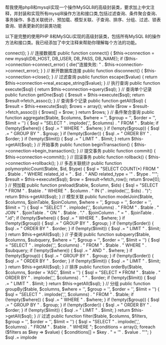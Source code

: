 
帮我使用php8和mysqli实现一个操作MySQL8的高级封装类，要求加上中文注释，并封装和实现所有mysql8操作方法和接口类,包括过滤查询、条件聚合查询、事务操作、多态关联统计、预加载、模型关联、子查询、排序、分组、过滤、锁表查询、锁表更新的封装类功能

以下是完整的使用PHP 8和MySQLi实现的高级封装类，包括所有MySQL 8的操作方法和接口类。我已经添加了中文注释来帮助你理解每个方法的功能。

<?php

// 定义数据库连接信息
define('DB_HOST', 'localhost');
define('DB_USER', 'username');
define('DB_PASS', 'password');
define('DB_NAME', 'database');

class MySQLiDatabase {
    
    // 数据库连接
    private $connection;
    
    // 构造函数
    public function __construct() {
        $this->connect();
    }
    
    // 连接数据库
    public function connect() {
        $this->connection = new mysqli(DB_HOST, DB_USER, DB_PASS, DB_NAME);
        if ($this->connection->connect_error) {
            die("连接失败: " . $this->connection->connect_error);
        }
    }
    
    // 断开数据库连接
    public function disconnect() {
        $this->connection->close();
    }
    
    // 过滤查询
    public function escape($value) {
        return $this->connection->real_escape_string($value);
    }
    
    // 执行查询
    public function execute($sql) {
        return $this->connection->query($sql);
    }
    
    // 查询单个记录
    public function getOne($sql) {
        $result = $this->execute($sql);
        return $result->fetch_assoc();
    }
    
    // 查询多个记录
    public function getAll($sql) {
        $result = $this->execute($sql);
        $rows = array();
        while ($row = $result->fetch_assoc()) {
            $rows[] = $row;
        }
        return $rows;
    }
    
    // 条件聚合查询
    public function aggregate($table, $columns, $where = '', $group = '', $order = '', $limit = '') {
        $sql = "SELECT " . implode(',', $columns) . " FROM " . $table;
        if (!empty($where)) {
            $sql .= " WHERE " . $where;
        }
        if (!empty($group)) {
            $sql .= " GROUP BY " . $group;
        }
        if (!empty($order)) {
            $sql .= " ORDER BY " . $order;
        }
        if (!empty($limit)) {
            $sql .= " LIMIT " . $limit;
        }
        return $this->getAll($sql);
    }
    
    // 开始事务
    public function beginTransaction() {
        $this->connection->begin_transaction();
    }
    
    // 提交事务
    public function commit() {
        $this->connection->commit();
    }
    
    // 回滚事务
    public function rollback() {
        $this->connection->rollback();
    }
    
    // 多态关联统计
    public function polymorphicCount($table, $id, $type) {
        $sql = "SELECT COUNT(*) FROM " . $table . " WHERE related_id = " . $id . " AND related_type = '" . $type . "'";
        $result = $this->execute($sql);
        $row = $result->fetch_row();
        return $row[0];
    }
    
    // 预加载
    public function preload($table, $column, $ids) {
        $sql = "SELECT * FROM " . $table . " WHERE " . $column . " IN (" . implode(',', $ids) . ")";
        return $this->getAll($sql);
    }
    
    // 模型关联
    public function modelJoin($table, $columns, $joinTable, $joinColumn, $where = '', $group = '', $order = '', $limit = '') {
        $sql = "SELECT " . implode(',', $columns) . " FROM " . $table . " JOIN " . $joinTable . " ON " . $table . "." . $joinColumn . " = " . $joinTable . ".id";
        if (!empty($where)) {
            $sql .= " WHERE " . $where;
        }
        if (!empty($group)) {
            $sql .= " GROUP BY " . $group;
        }
        if (!empty($order)) {
            $sql .= " ORDER BY " . $order;
        }
        if (!empty($limit)) {
            $sql .= " LIMIT " . $limit;
        }
        return $this->getAll($sql);
    }
    
    // 子查询
    public function subquery($table, $columns, $subquery, $where = '', $group = '', $order = '', $limit = '') {
        $sql = "SELECT " . implode(',', $columns) . " FROM " . $table . " WHERE " . $subquery;
        if (!empty($where)) {
            $sql .= " AND " . $where;
        }
        if (!empty($group)) {
            $sql .= " GROUP BY " . $group;
        }
        if (!empty($order)) {
            $sql .= " ORDER BY " . $order;
        }
        if (!empty($limit)) {
            $sql .= " LIMIT " . $limit;
        }
        return $this->getAll($sql);
    }
    
    // 排序
    public function orderBy($table, $columns, $order = 'ASC', $limit = '') {
        $sql = "SELECT * FROM " . $table . " ORDER BY " . implode(',', $columns) . " " . $order;
        if (!empty($limit)) {
            $sql .= " LIMIT " . $limit;
        }
        return $this->getAll($sql);
    }
    
    // 分组
    public function groupBy($table, $columns, $where = '', $group = '', $order = '', $limit = '') {
        $sql = "SELECT " . implode(',', $columns) . " FROM " . $table;
        if (!empty($where)) {
            $sql .= " WHERE " . $where;
        }
        if (!empty($group)) {
            $sql .= " GROUP BY " . $group;
        }
        if (!empty($order)) {
            $sql .= " ORDER BY " . $order;
        }
        if (!empty($limit)) {
            $sql .= " LIMIT " . $limit;
        }
        return $this->getAll($sql);
    }
    
    // 过滤
    public function filter($table, $columns, $filters, $group = '', $order = '', $limit = '') {
        $sql = "SELECT " . implode(',', $columns) . " FROM " . $table . " WHERE ";
        $conditions = array();
        foreach ($filters as $key => $value) {
            $conditions[] = $key . " = '" . $value . "'";
        }
        $sql .= implode